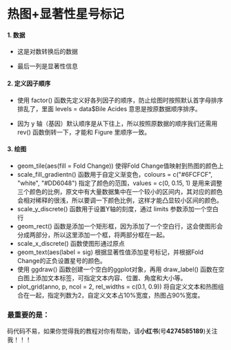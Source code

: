 # 热图+显著性星号标记

#### 1. 数据

- 这是对数转换后的数据

- 最后一列是显著性信息

#### 2. 定义因子顺序

- 使用 factor() 函数先定义好各列因子的顺序，防止绘图时按照默认首字母排序排乱了，里面 levels = data$Bile Acides 意思是按原数据顺序排序。

- 因为 y 轴（基因）默认顺序是从下往上，所以按照原数据的顺序我们还需用 rev() 函数倒转一下，才能和 Figure 里顺序一致。

#### 3. 绘图

- geom_tile(aes(fill = Fold Change)) 使得Fold Change值映射到热图的颜色上
- scale_fill_gradientn() 函数用于自定义渐变色，colours = c("#6FCFCF", "white", "#DD6048") 指定了颜色的范围，values = c(0, 0.15, 1) 是用来调整三个颜色的比例，原文中有大量数据集中在一个较小的区间内，其对应的颜色会相对稀释的很浅，所以要调一下颜色比例，这样才能凸显较小区间的颜色。
- scale_y_discrete() 函数用于设置Y轴的刻度，通过 limits 参数添加一个空白行
- geom_rect() 函数是添加一个矩形框，因为添加了一个空白行，这会使图形会分成两部分，所以这里添加一个框，将两部分框在一起。
- scale_x_discrete() 函数使图形通过原点
- geom_text(aes(label = sig) 根据显著性值添加星号标记，并根据Fold Change的正负设置星号的颜色。
- 使用 ggdraw() 函数创建一个空白的ggplot对象，再用 draw_label() 函数在空白图上添加文本标签，可指定文本内容、位置、角度和大小等。
- plot_grid(anno, p, ncol = 2, rel_widths = c(0.1, 0.9)) 将自定义文本和热图组合在一起，指定列数为2，自定义文本占10%宽度，热图占90%宽度。

#### 

### 最重要的是：

码代码不易，如果你觉得我的教程对你有帮助，请**小红书**(号**4274585189**)关注我！！！
